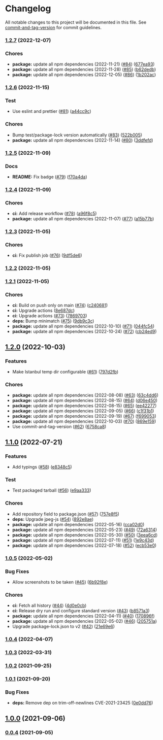 # Changelog

All notable changes to this project will be documented in this file. See [commit-and-tag-version](https://github.com/absolute-version/commit-and-tag-version) for commit guidelines.

### [1.2.7](https://github.com/anishkny/playwright-test-coverage/compare/v1.2.6...v1.2.7) (2022-12-07)


### Chores

* **package:** update all npm dependencies (2022-11-21) ([#84](https://github.com/anishkny/playwright-test-coverage/issues/84)) ([677ea93](https://github.com/anishkny/playwright-test-coverage/commit/677ea9377e17ac3b41864eb402bb35b75e394caa))
* **package:** update all npm dependencies (2022-11-28) ([#85](https://github.com/anishkny/playwright-test-coverage/issues/85)) ([b62dedb](https://github.com/anishkny/playwright-test-coverage/commit/b62dedb9bcc21ca24e377e94eef9cdef2dd6dd42))
* **package:** update all npm dependencies (2022-12-05) ([#86](https://github.com/anishkny/playwright-test-coverage/issues/86)) ([1b202ac](https://github.com/anishkny/playwright-test-coverage/commit/1b202ac6f0fa5a299fc84fe87cc977f3f41568c6))

### [1.2.6](https://github.com/anishkny/playwright-test-coverage/compare/v1.2.5...v1.2.6) (2022-11-15)


### Test

* Use eslint and prettier ([#81](https://github.com/anishkny/playwright-test-coverage/issues/81)) ([a44cc9c](https://github.com/anishkny/playwright-test-coverage/commit/a44cc9cc454e05d614eacfdbe121d5761b136e20))


### Chores

* Bump test/package-lock version automatically ([#83](https://github.com/anishkny/playwright-test-coverage/issues/83)) ([522b005](https://github.com/anishkny/playwright-test-coverage/commit/522b005ca4f0f8abe1aa1719673c1d347926e277))
* **package:** update all npm dependencies (2022-11-14) ([#80](https://github.com/anishkny/playwright-test-coverage/issues/80)) ([3ddfefd](https://github.com/anishkny/playwright-test-coverage/commit/3ddfefd45a73952e48bc9b43e74ca5f0783eea89))

### [1.2.5](https://github.com/anishkny/playwright-test-coverage/compare/v1.2.4...v1.2.5) (2022-11-09)


### Docs

* **README:** Fix badge ([#79](https://github.com/anishkny/playwright-test-coverage/issues/79)) ([f70a4da](https://github.com/anishkny/playwright-test-coverage/commit/f70a4da941416be38da70f26ada0653d7bf818a5))

### [1.2.4](https://github.com/anishkny/playwright-test-coverage/compare/v1.2.3...v1.2.4) (2022-11-09)


### Chores

* **ci:** Add release workflow ([#78](https://github.com/anishkny/playwright-test-coverage/issues/78)) ([a96f8c5](https://github.com/anishkny/playwright-test-coverage/commit/a96f8c5edfca8bcd9f20360474b8cc3c32dacd17))
* **package:** update all npm dependencies (2022-11-07) ([#77](https://github.com/anishkny/playwright-test-coverage/issues/77)) ([a15b77b](https://github.com/anishkny/playwright-test-coverage/commit/a15b77b712d59b0e9f96b49309b32b4c22e60df3))

### [1.2.3](https://github.com/anishkny/playwright-test-coverage/compare/v1.2.2...v1.2.3) (2022-11-05)


### Chores

* **ci:** Fix publish job ([#76](https://github.com/anishkny/playwright-test-coverage/issues/76)) ([9df5de6](https://github.com/anishkny/playwright-test-coverage/commit/9df5de6eec921544071e1d42efeb6b0847391321))

### [1.2.2](https://github.com/anishkny/playwright-test-coverage/compare/v1.2.1...v1.2.2) (2022-11-05)

### [1.2.1](https://github.com/anishkny/playwright-test-coverage/compare/v1.2.0...v1.2.1) (2022-11-05)


### Chores

* **ci:** Build on push only on main ([#74](https://github.com/anishkny/playwright-test-coverage/issues/74)) ([c240681](https://github.com/anishkny/playwright-test-coverage/commit/c240681e1e47a9d9a901033f3ef6ee29c6c7f941))
* **ci:** Upgrade actions ([8e687dc](https://github.com/anishkny/playwright-test-coverage/commit/8e687dc4efbbb1efb359082e5467772147d89a2b))
* **ci:** Upgrade actions ([#73](https://github.com/anishkny/playwright-test-coverage/issues/73)) ([7869703](https://github.com/anishkny/playwright-test-coverage/commit/78697033f3901f9b250cd65cf525d4bffd9a4d97))
* **deps:** Bump minimatch ([#75](https://github.com/anishkny/playwright-test-coverage/issues/75)) ([9db9c3c](https://github.com/anishkny/playwright-test-coverage/commit/9db9c3c760e76eb7b2431f041183a8015fa1eb8b))
* **package:** update all npm dependencies (2022-10-10) ([#71](https://github.com/anishkny/playwright-test-coverage/issues/71)) ([044fc54](https://github.com/anishkny/playwright-test-coverage/commit/044fc54bd915bcbb22b07f5ae07ce936ad58836e))
* **package:** update all npm dependencies (2022-10-24) ([#72](https://github.com/anishkny/playwright-test-coverage/issues/72)) ([cb24ed9](https://github.com/anishkny/playwright-test-coverage/commit/cb24ed944e62b62152b68d0dde1a62c9f9981478))

## [1.2.0](https://github.com/anishkny/playwright-test-coverage/compare/v1.1.0...v1.2.0) (2022-10-03)


### Features

* Make Istanbul temp dir configurable ([#61](https://github.com/anishkny/playwright-test-coverage/issues/61)) ([797d2fb](https://github.com/anishkny/playwright-test-coverage/commit/797d2fb35dbd3e6ac23f116dc599a206fbafc175))


### Chores

* **package:** update all npm dependencies (2022-08-08) ([#63](https://github.com/anishkny/playwright-test-coverage/issues/63)) ([63c4dd6](https://github.com/anishkny/playwright-test-coverage/commit/63c4dd6344cd950fe75ef060dca3711ac14c397e))
* **package:** update all npm dependencies (2022-08-15) ([#64](https://github.com/anishkny/playwright-test-coverage/issues/64)) ([d06e450](https://github.com/anishkny/playwright-test-coverage/commit/d06e45005cd264118689cafdf38ea099cbd9de1a))
* **package:** update all npm dependencies (2022-08-15) ([#65](https://github.com/anishkny/playwright-test-coverage/issues/65)) ([ee42277](https://github.com/anishkny/playwright-test-coverage/commit/ee4227742bf45be0b1be6730e6af9f41a9fef807))
* **package:** update all npm dependencies (2022-09-05) ([#66](https://github.com/anishkny/playwright-test-coverage/issues/66)) ([c1f31b1](https://github.com/anishkny/playwright-test-coverage/commit/c1f31b1e31c4d9b35371c3f83a225184fbb8179d))
* **package:** update all npm dependencies (2022-09-19) ([#67](https://github.com/anishkny/playwright-test-coverage/issues/67)) ([f699053](https://github.com/anishkny/playwright-test-coverage/commit/f699053bf0f6523a044900ea5039e6e1c16dc5e8))
* **package:** update all npm dependencies (2022-10-03) ([#70](https://github.com/anishkny/playwright-test-coverage/issues/70)) ([869e159](https://github.com/anishkny/playwright-test-coverage/commit/869e159b65fef8652bab529744a38976e4fabe39))
* Use commit-and-tag-version ([#62](https://github.com/anishkny/playwright-test-coverage/issues/62)) ([6758ca8](https://github.com/anishkny/playwright-test-coverage/commit/6758ca8809792ae2be7351a47f73f276f6dadf1b))

## [1.1.0](https://github.com/anishkny/playwright-test-coverage/compare/v1.0.5...v1.1.0) (2022-07-21)


### Features

* Add typings ([#58](https://github.com/anishkny/playwright-test-coverage/issues/58)) ([e8348c5](https://github.com/anishkny/playwright-test-coverage/commit/e8348c550cce1f2386e38e9bcb1056d7cf57d83b))


### Test

* Test packaged tarball ([#56](https://github.com/anishkny/playwright-test-coverage/issues/56)) ([e9aa333](https://github.com/anishkny/playwright-test-coverage/commit/e9aa333e79f8ff180ced387a042812257921daea))


### Chores

* Add repository field to package.json ([#57](https://github.com/anishkny/playwright-test-coverage/issues/57)) ([757e8f5](https://github.com/anishkny/playwright-test-coverage/commit/757e8f5e844565bd79dd909ba94793364b4fbaf5))
* **deps:** Upgrade jpeg-js ([#54](https://github.com/anishkny/playwright-test-coverage/issues/54)) ([892e8ae](https://github.com/anishkny/playwright-test-coverage/commit/892e8ae7f48f202a5bd2489c689c6484da9b801b))
* **package:** update all npm dependencies (2022-05-16) ([cca02d0](https://github.com/anishkny/playwright-test-coverage/commit/cca02d015cc28a52ef3e49396073c7d841e5eb67))
* **package:** update all npm dependencies (2022-05-23) ([#49](https://github.com/anishkny/playwright-test-coverage/issues/49)) ([72a6314](https://github.com/anishkny/playwright-test-coverage/commit/72a631439f80f02c97e669024b15f0eff607678c))
* **package:** update all npm dependencies (2022-05-30) ([#50](https://github.com/anishkny/playwright-test-coverage/issues/50)) ([3eea6cd](https://github.com/anishkny/playwright-test-coverage/commit/3eea6cd96676e105b455aaad307f677e865c9310))
* **package:** update all npm dependencies (2022-07-11) ([#51](https://github.com/anishkny/playwright-test-coverage/issues/51)) ([1e9c43d](https://github.com/anishkny/playwright-test-coverage/commit/1e9c43dacacbd2a30b3c300c758474781797b009))
* **package:** update all npm dependencies (2022-07-18) ([#52](https://github.com/anishkny/playwright-test-coverage/issues/52)) ([ecb53e0](https://github.com/anishkny/playwright-test-coverage/commit/ecb53e0e87a044fa6e19ed0dcfd76caf6b933e1b))

### [1.0.5](https://github.com/anishkny/playwright-test-coverage/compare/v1.0.4...v1.0.5) (2022-05-02)


### Bug Fixes

* Allow screenshots to be taken ([#45](https://github.com/anishkny/playwright-test-coverage/issues/45)) ([6b92f8e](https://github.com/anishkny/playwright-test-coverage/commit/6b92f8e532838a19bf6d1650ad1db4366caf1de5))


### Chores

* **ci:** Fetch all history ([#44](https://github.com/anishkny/playwright-test-coverage/issues/44)) ([4d0e0cb](https://github.com/anishkny/playwright-test-coverage/commit/4d0e0cbffd7466b19d12ccab1fd6b4e1e0cf0bcf))
* **ci:** Release dry run and configure standard version ([#43](https://github.com/anishkny/playwright-test-coverage/issues/43)) ([b8571a3](https://github.com/anishkny/playwright-test-coverage/commit/b8571a3fcce11ba6f4c335187ed1991af564d81a))
* **package:** update all npm dependencies (2022-04-11) ([#40](https://github.com/anishkny/playwright-test-coverage/issues/40)) ([170896f](https://github.com/anishkny/playwright-test-coverage/commit/170896faeb7a7aefc4e2096c445d5315c89f20bc))
* **package:** update all npm dependencies (2022-05-02) ([#46](https://github.com/anishkny/playwright-test-coverage/issues/46)) ([205751a](https://github.com/anishkny/playwright-test-coverage/commit/205751a17030c9b44481efb10a0c93d458339939))
* Upgrade package-lock.json to v2 ([#42](https://github.com/anishkny/playwright-test-coverage/issues/42)) ([21e69e6](https://github.com/anishkny/playwright-test-coverage/commit/21e69e650fb3c99b5f30dfc78b9d9b312abb5374))

### [1.0.4](https://github.com/anishkny/playwright-test-coverage/compare/v1.0.3...v1.0.4) (2022-04-07)

### [1.0.3](https://github.com/anishkny/playwright-test-coverage/compare/v1.0.2...v1.0.3) (2022-03-31)

### [1.0.2](https://github.com/anishkny/playwright-test-coverage/compare/v1.0.1...v1.0.2) (2021-09-25)

### [1.0.1](https://github.com/anishkny/playwright-test-coverage/compare/v1.0.0...v1.0.1) (2021-09-20)


### Bug Fixes

* **deps:** Remove dep on trim-off-newlines CVE-2021-23425 ([0e0dd76](https://github.com/anishkny/playwright-test-coverage/commit/0e0dd76e275f1a4ff53c643bcc0f7b95354ac2d8))

## [1.0.0](https://github.com/anishkny/playwright-test-coverage/compare/v0.0.4...v1.0.0) (2021-09-06)

### [0.0.4](https://github.com/anishkny/playwright-test-coverage/compare/v0.0.3...v0.0.4) (2021-09-05)
